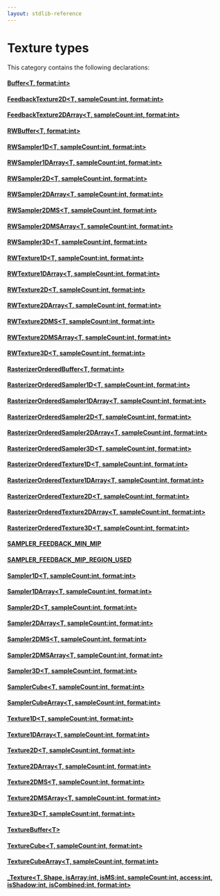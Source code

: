 ```yaml
---
layout: stdlib-reference
---
```

# Texture types

This category contains the following declarations:

#### [Buffer\<T, format:int\>](/stdlib-reference/types/buffer-0)

#### [FeedbackTexture2D\<T, sampleCount:int, format:int\>](/stdlib-reference/types/feedbacktexture2d-08g)

#### [FeedbackTexture2DArray\<T, sampleCount:int, format:int\>](/stdlib-reference/types/feedbacktexture2darray-08gh)

#### [RWBuffer\<T, format:int\>](/stdlib-reference/types/rwbuffer-012)

#### [RWSampler1D\<T, sampleCount:int, format:int\>](/stdlib-reference/types/rwsampler1d-012a)

#### [RWSampler1DArray\<T, sampleCount:int, format:int\>](/stdlib-reference/types/rwsampler1darray-012ab)

#### [RWSampler2D\<T, sampleCount:int, format:int\>](/stdlib-reference/types/rwsampler2d-012a)

#### [RWSampler2DArray\<T, sampleCount:int, format:int\>](/stdlib-reference/types/rwsampler2darray-012ab)

#### [RWSampler2DMS\<T, sampleCount:int, format:int\>](/stdlib-reference/types/rwsampler2dms-012abc)

#### [RWSampler2DMSArray\<T, sampleCount:int, format:int\>](/stdlib-reference/types/rwsampler2dmsarray-012abcd)

#### [RWSampler3D\<T, sampleCount:int, format:int\>](/stdlib-reference/types/rwsampler3d-012a)

#### [RWTexture1D\<T, sampleCount:int, format:int\>](/stdlib-reference/types/rwtexture1d-012a)

#### [RWTexture1DArray\<T, sampleCount:int, format:int\>](/stdlib-reference/types/rwtexture1darray-012ab)

#### [RWTexture2D\<T, sampleCount:int, format:int\>](/stdlib-reference/types/rwtexture2d-012a)

#### [RWTexture2DArray\<T, sampleCount:int, format:int\>](/stdlib-reference/types/rwtexture2darray-012ab)

#### [RWTexture2DMS\<T, sampleCount:int, format:int\>](/stdlib-reference/types/rwtexture2dms-012abc)

#### [RWTexture2DMSArray\<T, sampleCount:int, format:int\>](/stdlib-reference/types/rwtexture2dmsarray-012abcd)

#### [RWTexture3D\<T, sampleCount:int, format:int\>](/stdlib-reference/types/rwtexture3d-012a)

#### [RasterizerOrderedBuffer\<T, format:int\>](/stdlib-reference/types/rasterizerorderedbuffer-0ah)

#### [RasterizerOrderedSampler1D\<T, sampleCount:int, format:int\>](/stdlib-reference/types/rasterizerorderedsampler1d-0ahp)

#### [RasterizerOrderedSampler1DArray\<T, sampleCount:int, format:int\>](/stdlib-reference/types/rasterizerorderedsampler1darray-0ahpq)

#### [RasterizerOrderedSampler2D\<T, sampleCount:int, format:int\>](/stdlib-reference/types/rasterizerorderedsampler2d-0ahp)

#### [RasterizerOrderedSampler2DArray\<T, sampleCount:int, format:int\>](/stdlib-reference/types/rasterizerorderedsampler2darray-0ahpq)

#### [RasterizerOrderedSampler3D\<T, sampleCount:int, format:int\>](/stdlib-reference/types/rasterizerorderedsampler3d-0ahp)

#### [RasterizerOrderedTexture1D\<T, sampleCount:int, format:int\>](/stdlib-reference/types/rasterizerorderedtexture1d-0ahp)

#### [RasterizerOrderedTexture1DArray\<T, sampleCount:int, format:int\>](/stdlib-reference/types/rasterizerorderedtexture1darray-0ahpq)

#### [RasterizerOrderedTexture2D\<T, sampleCount:int, format:int\>](/stdlib-reference/types/rasterizerorderedtexture2d-0ahp)

#### [RasterizerOrderedTexture2DArray\<T, sampleCount:int, format:int\>](/stdlib-reference/types/rasterizerorderedtexture2darray-0ahpq)

#### [RasterizerOrderedTexture3D\<T, sampleCount:int, format:int\>](/stdlib-reference/types/rasterizerorderedtexture3d-0ahp)

#### [SAMPLER\_FEEDBACK\_MIN\_MIP](/stdlib-reference/types/sampler_feedback_min_mip-012345689abcdefhijlmn/index)

#### [SAMPLER\_FEEDBACK\_MIP\_REGION\_USED](/stdlib-reference/types/sampler_feedback_mip_region_used-012345689abcdefhijlmnopqstuv/index)

#### [Sampler1D\<T, sampleCount:int, format:int\>](/stdlib-reference/types/sampler1d-08)

#### [Sampler1DArray\<T, sampleCount:int, format:int\>](/stdlib-reference/types/sampler1darray-089)

#### [Sampler2D\<T, sampleCount:int, format:int\>](/stdlib-reference/types/sampler2d-08)

#### [Sampler2DArray\<T, sampleCount:int, format:int\>](/stdlib-reference/types/sampler2darray-089)

#### [Sampler2DMS\<T, sampleCount:int, format:int\>](/stdlib-reference/types/sampler2dms-089a)

#### [Sampler2DMSArray\<T, sampleCount:int, format:int\>](/stdlib-reference/types/sampler2dmsarray-089ab)

#### [Sampler3D\<T, sampleCount:int, format:int\>](/stdlib-reference/types/sampler3d-08)

#### [SamplerCube\<T, sampleCount:int, format:int\>](/stdlib-reference/types/samplercube-07)

#### [SamplerCubeArray\<T, sampleCount:int, format:int\>](/stdlib-reference/types/samplercubearray-07b)

#### [Texture1D\<T, sampleCount:int, format:int\>](/stdlib-reference/types/texture1d-08)

#### [Texture1DArray\<T, sampleCount:int, format:int\>](/stdlib-reference/types/texture1darray-089)

#### [Texture2D\<T, sampleCount:int, format:int\>](/stdlib-reference/types/texture2d-08)

#### [Texture2DArray\<T, sampleCount:int, format:int\>](/stdlib-reference/types/texture2darray-089)

#### [Texture2DMS\<T, sampleCount:int, format:int\>](/stdlib-reference/types/texture2dms-089a)

#### [Texture2DMSArray\<T, sampleCount:int, format:int\>](/stdlib-reference/types/texture2dmsarray-089ab)

#### [Texture3D\<T, sampleCount:int, format:int\>](/stdlib-reference/types/texture3d-08)

#### [TextureBuffer\<T\>](/stdlib-reference/types/texturebuffer-07/index)

#### [TextureCube\<T, sampleCount:int, format:int\>](/stdlib-reference/types/texturecube-07)

#### [TextureCubeArray\<T, sampleCount:int, format:int\>](/stdlib-reference/types/texturecubearray-07b)

#### [\_Texture\<T, Shape, isArray:int, isMS:int, sampleCount:int, access:int, isShadow:int, isCombined:int, format:int\>](/stdlib-reference/types/texture-01/index)

